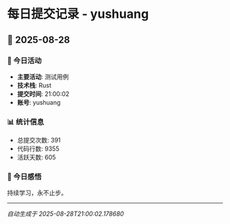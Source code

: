 # 每日提交记录 - yushuang

## 📅 2025-08-28

### 🎯 今日活动
- **主要活动**: 测试用例
- **技术栈**: Rust
- **提交时间**: 21:00:02
- **账号**: yushuang

### 📊 统计信息
- 总提交次数: 391
- 代码行数: 9355
- 活跃天数: 605

### 💭 今日感悟
持续学习，永不止步。

---
*自动生成于 2025-08-28T21:00:02.178680*
